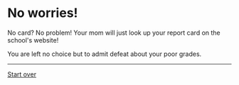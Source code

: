# No worries!
No card? No problem! Your mom will just look up your report card on the school's website!

You are left no choice but to admit defeat about your poor grades.

---
[Start over](../reportcard.md)
